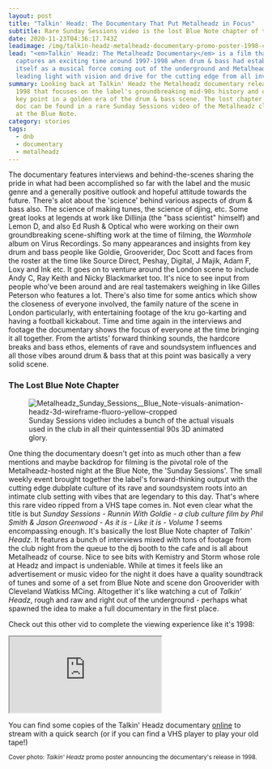 ```yaml
---
layout: post
title: "Talkin' Headz: The Documentary That Put Metalheadz in Focus"
subtitle: Rare Sunday Sessions video is the lost Blue Note chapter of the DnB doc
date: 2020-11-23T04:36:17.743Z
leadimage: /img/talkin-headz-metalheadz-documentary-promo-poster-1998-continuumizm-comp.jpeg
lead: "<em>Talkin' Headz: The Metalheadz Documentary</em> is a film that
  captures an exciting time around 1997-1998 when drum & bass had established
  itself as a musical force coming out of the underground and Metalheadz was a
  leading light with vision and drive for the cutting edge from all involved."
summary: Looking back at Talkin' Headz the Metalheadz documentary released in
  1998 that focuses on the label's groundbreaking mid-90s history and captures a
  key point in a golden era of the drum & bass scene. The lost chapter of the
  doc can be found in a rare Sunday Sessions video of the Metalheadz club night
  at the Blue Note.
category: stories
tags:
  - dnb
  - documentary
  - metalheadz
---
```

The documentary features interviews and behind-the-scenes sharing the pride in what had been accomplished so far with the label and the music genre and a generally positive outlook and hopeful attitude towards the future. There's alot about the 'science' behind various aspects of drum & bass also. The science of making tunes, the science of djing, etc. Some great looks at legends at work like Dillinja (the "bass scientist" himself) and Lemon D, and also Ed Rush & Optical who were working on their own groundbreaking scene-shifting work at the time of filming, the *Wormhole* album on Virus Recordings. So many appearances and insights from key drum and bass people like Goldie, Grooverider, Doc Scott and faces from the roster at the time like Source Direct, Peshay, Digital, J Majik, Adam F, Loxy and Ink etc. It goes on to venture around the London scene to include Andy C, Ray Keith and Nicky Blackmarket too. It's nice to see input from people who've been around and are real tastemakers weighing in like Gilles Peterson who features a lot. There's also time for some antics which show the closeness of everyone involved, the family nature of the scene in London particularly, with entertaining footage of the kru go-karting and having a football kickabout. Time and time again in the interviews and footage the documentary shows the focus of everyone at the time bringing it all together. From the artists' forward thinking sounds, the hardcore breaks and bass ethos, elements of rave and soundsystem influences and all those vibes around drum & bass that at this point was basically a very solid scene.

### The Lost Blue Note Chapter

<figure class="figure float-right col-sm-6 bg-light py-3">
<img class="figure-img img-fluid" src="https://thumbs.gfycat.com/CandidWetFish-size_restricted.gif" alt="Metalheadz_Sunday_Sessions__Blue_Note-visuals-animation-headz-3d-wireframe-fluoro-yellow-cropped" title="Sunday Sessions video includes a bunch of the actual visuals used in the club in all their quintessential 90s 3D animated glory.">
    <figcaption class="figure-caption">Sunday Sessions video includes a bunch of the actual visuals used in the club in all their quintessential 90s 3D animated glory.</figcaption></figure>

One thing the documentary doesn't get into as much other than a few mentions and maybe backdrop for filming is the pivotal role of the Metalheadz-hosted night at the Blue Note, the 'Sunday Sessions'. The small weekly event brought together the label's forward-thinking output with the cutting edge dubplate culture of its rave and soundsystem roots into an intimate club setting with vibes that are legendary to this day. That's where this rare video ripped from a VHS tape comes in. Not even clear what the title is but *Sunday Sessions - Runnin With Goldie - a club culture film by Phil Smith & Jason Greenwood - As it is - Like it is - Volume 1* seems encompassing enough. It's basically the lost Blue Note chapter of *Talkin' Headz*. It features a bunch of interviews mixed with tons of footage from the club night from the queue to the dj booth to the cafe and is all about Metalheadz of course. Nice to see bits with Kemistry and Storm whose role at Headz and impact is undeniable. While at times it feels like an advertisement or music video for the night it does have a quality soundtrack of tunes and some of a set from Blue Note and scene don Grooverider with Cleveland Watkiss MCing. Altogether it's like watching a cut of *Talkin' Headz*, rough and raw and right out of the underground - perhaps what spawned the idea to make a full documentary in the first place.

Check out this other vid to complete the viewing experience like it's 1998:

<div class="embed-responsive embed-responsive-4by3">
  <iframe class="embed-responsive-item" src="https://www.youtube.com/embed/y1tXv4fPtmI" allow="accelerometer; autoplay; clipboard-write; encrypted-media; gyroscope; picture-in-picture" allowfullscreen></iframe>
</div>

You can find some copies of the Talkin' Headz documentary [online](https://www.youtube.com/watch?v=6jRTi8VtKM4) to stream with a quick search (or if you can find a VHS player to play your old tape!) 

<small class="text-secondary">Cover photo: *Talkin' Headz* promo poster announcing the documentary's release in 1998.</small>